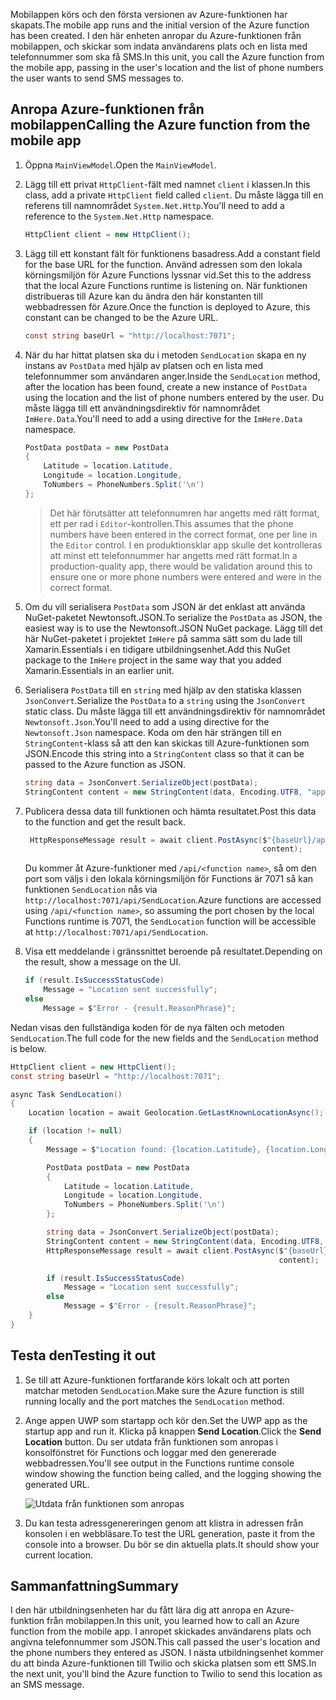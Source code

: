 <span data-ttu-id="0b01d-101">Mobilappen körs och den första versionen av Azure-funktionen har skapats.</span><span class="sxs-lookup"><span data-stu-id="0b01d-101">The mobile app runs and the initial version of the Azure function has been created.</span></span> <span data-ttu-id="0b01d-102">I den här enheten anropar du Azure-funktionen från mobilappen, och skickar som indata användarens plats och en lista med telefonnummer som ska få SMS.</span><span class="sxs-lookup"><span data-stu-id="0b01d-102">In this unit, you call the Azure function from the mobile app, passing in the user's location and the list of phone numbers the user wants to send SMS messages to.</span></span>

## <a name="calling-the-azure-function-from-the-mobile-app"></a><span data-ttu-id="0b01d-103">Anropa Azure-funktionen från mobilappen</span><span class="sxs-lookup"><span data-stu-id="0b01d-103">Calling the Azure function from the mobile app</span></span>

1. <span data-ttu-id="0b01d-104">Öppna `MainViewModel`.</span><span class="sxs-lookup"><span data-stu-id="0b01d-104">Open the `MainViewModel`.</span></span>

1. <span data-ttu-id="0b01d-105">Lägg till ett privat `HttpClient`-fält med namnet `client` i klassen.</span><span class="sxs-lookup"><span data-stu-id="0b01d-105">In this class, add a private `HttpClient` field called `client`.</span></span> <span data-ttu-id="0b01d-106">Du måste lägga till en referens till namnområdet `System.Net.Http`.</span><span class="sxs-lookup"><span data-stu-id="0b01d-106">You'll need to add a reference to the `System.Net.Http` namespace.</span></span>

    ```cs
    HttpClient client = new HttpClient();
    ```

1. <span data-ttu-id="0b01d-107">Lägg till ett konstant fält för funktionens basadress.</span><span class="sxs-lookup"><span data-stu-id="0b01d-107">Add a constant field for the base URL for the function.</span></span> <span data-ttu-id="0b01d-108">Använd adressen som den lokala körningsmiljön för Azure Functions lyssnar vid.</span><span class="sxs-lookup"><span data-stu-id="0b01d-108">Set this to the address that the local Azure Functions runtime is listening on.</span></span> <span data-ttu-id="0b01d-109">När funktionen distribueras till Azure kan du ändra den här konstanten till webbadressen för Azure.</span><span class="sxs-lookup"><span data-stu-id="0b01d-109">Once the function is deployed to Azure, this constant can be changed to be the Azure URL.</span></span>

    ```cs
    const string baseUrl = "http://localhost:7071";
    ```

1. <span data-ttu-id="0b01d-110">När du har hittat platsen ska du i metoden `SendLocation` skapa en ny instans av `PostData` med hjälp av platsen och en lista med telefonnummer som användaren anger.</span><span class="sxs-lookup"><span data-stu-id="0b01d-110">Inside the `SendLocation` method, after the location has been found, create a new instance of `PostData` using the location and the list of phone numbers entered by the user.</span></span> <span data-ttu-id="0b01d-111">Du måste lägga till ett användningsdirektiv för namnområdet `ImHere.Data`.</span><span class="sxs-lookup"><span data-stu-id="0b01d-111">You'll need to add a using directive for the `ImHere.Data` namespace.</span></span>

    ```cs
    PostData postData = new PostData
    {
        Latitude = location.Latitude,
        Longitude = location.Longitude,
        ToNumbers = PhoneNumbers.Split('\n')
    };
    ```

    > <span data-ttu-id="0b01d-112">Det här förutsätter att telefonnumren har angetts med rätt format, ett per rad i `Editor`-kontrollen.</span><span class="sxs-lookup"><span data-stu-id="0b01d-112">This assumes that the phone numbers have been entered in the correct format, one per line in the `Editor` control.</span></span> <span data-ttu-id="0b01d-113">I en produktionsklar app skulle det kontrolleras att minst ett telefonnummer har angetts med rätt format.</span><span class="sxs-lookup"><span data-stu-id="0b01d-113">In a production-quality app, there would be validation around this to ensure one or more phone numbers were entered and were in the correct format.</span></span>

1. <span data-ttu-id="0b01d-114">Om du vill serialisera `PostData` som JSON är det enklast att använda NuGet-paketet Newtonsoft.JSON.</span><span class="sxs-lookup"><span data-stu-id="0b01d-114">To serialize the `PostData` as JSON, the easiest way is to use the Newtonsoft.JSON NuGet package.</span></span> <span data-ttu-id="0b01d-115">Lägg till det här NuGet-paketet i projektet `ImHere` på samma sätt som du lade till Xamarin.Essentials i en tidigare utbildningsenhet.</span><span class="sxs-lookup"><span data-stu-id="0b01d-115">Add this NuGet package to the `ImHere` project in the same way that you added Xamarin.Essentials in an earlier unit.</span></span>

1. <span data-ttu-id="0b01d-116">Serialisera `PostData` till en `string` med hjälp av den statiska klassen `JsonConvert`.</span><span class="sxs-lookup"><span data-stu-id="0b01d-116">Serialize the `PostData` to a `string` using the `JsonConvert` static class.</span></span> <span data-ttu-id="0b01d-117">Du måste lägga till ett användningsdirektiv för namnområdet `Newtonsoft.Json`.</span><span class="sxs-lookup"><span data-stu-id="0b01d-117">You'll need to add a using directive for the `Newtonsoft.Json` namespace.</span></span> <span data-ttu-id="0b01d-118">Koda om den här strängen till en `StringContent`-klass så att den kan skickas till Azure-funktionen som JSON.</span><span class="sxs-lookup"><span data-stu-id="0b01d-118">Encode this string into a `StringContent` class so that it can be passed to the Azure function as JSON.</span></span>

    ```cs
    string data = JsonConvert.SerializeObject(postData);
    StringContent content = new StringContent(data, Encoding.UTF8, "application/json");
    ```

1. <span data-ttu-id="0b01d-119">Publicera dessa data till funktionen och hämta resultatet.</span><span class="sxs-lookup"><span data-stu-id="0b01d-119">Post this data to the function and get the result back.</span></span>

   ```cs
    HttpResponseMessage result = await client.PostAsync($"{baseUrl}/api/SendLocation",
                                                        content);
   ```

   <span data-ttu-id="0b01d-120">Du kommer åt Azure-funktioner med `/api/<function name>`, så om den port som väljs i den lokala körningsmiljön för Functions är 7071 så kan funktionen `SendLocation` nås via `http://localhost:7071/api/SendLocation`.</span><span class="sxs-lookup"><span data-stu-id="0b01d-120">Azure functions are accessed using `/api/<function name>`, so assuming the port chosen by the local Functions runtime is 7071, the `SendLocation` function will be accessible at `http://localhost:7071/api/SendLocation`.</span></span>

1. <span data-ttu-id="0b01d-121">Visa ett meddelande i gränssnittet beroende på resultatet.</span><span class="sxs-lookup"><span data-stu-id="0b01d-121">Depending on the result, show a message on the UI.</span></span>

    ```cs
    if (result.IsSuccessStatusCode)
        Message = "Location sent successfully";
    else
        Message = $"Error - {result.ReasonPhrase}";
    ```

<span data-ttu-id="0b01d-122">Nedan visas den fullständiga koden för de nya fälten och metoden `SendLocation`.</span><span class="sxs-lookup"><span data-stu-id="0b01d-122">The full code for the new fields and the `SendLocation` method is below.</span></span>

```cs
HttpClient client = new HttpClient();
const string baseUrl = "http://localhost:7071";

async Task SendLocation()
{
    Location location = await Geolocation.GetLastKnownLocationAsync();

    if (location != null)
    {
        Message = $"Location found: {location.Latitude}, {location.Longitude}.";

        PostData postData = new PostData
        {
            Latitude = location.Latitude,
            Longitude = location.Longitude,
            ToNumbers = PhoneNumbers.Split('\n')
        };

        string data = JsonConvert.SerializeObject(postData);
        StringContent content = new StringContent(data, Encoding.UTF8, "application/json");
        HttpResponseMessage result = await client.PostAsync($"{baseUrl}/api/SendLocation",
                                                            content);

        if (result.IsSuccessStatusCode)
            Message = "Location sent successfully";
        else
            Message = $"Error - {result.ReasonPhrase}";
    }
}
```

## <a name="testing-it-out"></a><span data-ttu-id="0b01d-123">Testa den</span><span class="sxs-lookup"><span data-stu-id="0b01d-123">Testing it out</span></span>

1. <span data-ttu-id="0b01d-124">Se till att Azure-funktionen fortfarande körs lokalt och att porten matchar metoden `SendLocation`.</span><span class="sxs-lookup"><span data-stu-id="0b01d-124">Make sure the Azure function is still running locally and the port matches the `SendLocation` method.</span></span>

1. <span data-ttu-id="0b01d-125">Ange appen UWP som startapp och kör den.</span><span class="sxs-lookup"><span data-stu-id="0b01d-125">Set the UWP app as the startup app and run it.</span></span> <span data-ttu-id="0b01d-126">Klicka på knappen **Send Location**.</span><span class="sxs-lookup"><span data-stu-id="0b01d-126">Click the **Send Location** button.</span></span> <span data-ttu-id="0b01d-127">Du ser utdata från funktionen som anropas i konsolfönstret för Functions och loggar med den genererade webbadressen.</span><span class="sxs-lookup"><span data-stu-id="0b01d-127">You'll see output in the Functions runtime console window showing the function being called, and the logging showing the generated URL.</span></span>

    ![Utdata från funktionen som anropas](../media/6-function-called.png)

1. <span data-ttu-id="0b01d-129">Du kan testa adressgenereringen genom att klistra in adressen från konsolen i en webbläsare.</span><span class="sxs-lookup"><span data-stu-id="0b01d-129">To test the URL generation, paste it from the console into a browser.</span></span> <span data-ttu-id="0b01d-130">Du bör se din aktuella plats.</span><span class="sxs-lookup"><span data-stu-id="0b01d-130">It should show your current location.</span></span>

## <a name="summary"></a><span data-ttu-id="0b01d-131">Sammanfattning</span><span class="sxs-lookup"><span data-stu-id="0b01d-131">Summary</span></span>

<span data-ttu-id="0b01d-132">I den här utbildningsenheten har du fått lära dig att anropa en Azure-funktion från mobilappen.</span><span class="sxs-lookup"><span data-stu-id="0b01d-132">In this unit, you learned how to call an Azure function from the mobile app.</span></span> <span data-ttu-id="0b01d-133">I anropet skickades användarens plats och angivna telefonnummer som JSON.</span><span class="sxs-lookup"><span data-stu-id="0b01d-133">This call passed the user's location and the phone numbers they entered as JSON.</span></span> <span data-ttu-id="0b01d-134">I nästa utbildningsenhet kommer du att binda Azure-funktionen till Twilio och skicka platsen som ett SMS.</span><span class="sxs-lookup"><span data-stu-id="0b01d-134">In the next unit, you'll bind the Azure function to Twilio to send this location as an SMS message.</span></span>